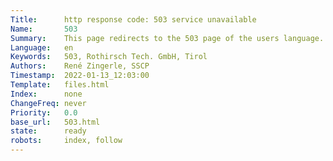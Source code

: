 ```yaml
---
Title:      http response code: 503 service unavailable
Name:       503
Summary:    This page redirects to the 503 page of the users language. Languages available are de and en. Default is en.
Language:   en
Keywords:   503, Rothirsch Tech. GmbH, Tirol
Authors:    René Zingerle, SSCP
Timestamp:  2022-01-13_12:03:00
Template:   files.html
Index:      none
ChangeFreq: never
Priority:   0.0
base_url:   503.html
state:      ready
robots:     index, follow
---
```

